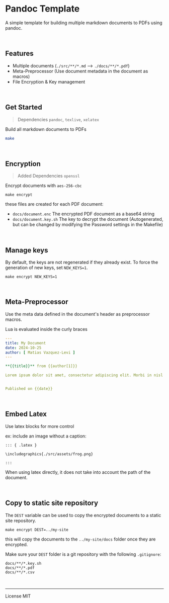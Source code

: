 # Pandoc Template

A simple template for building multiple markdown documents to PDFs using pandoc. 

<br/>

## Features

* Multiple documents (`./src/**/*.md` --> `./docs/**/*.pdf`)
* Meta-Preprocessor (Use document metadata in the document as macros)
* File Encryption & Key management

<br/>

## Get Started

> Dependencies `pandoc`, `texlive`, `xelatex` 

Build all markdown documents to PDFs 

```sh
make
```

<br/>

## Encryption

> Added Dependencies `openssl`

Encrypt documents with `aes-256-cbc`

```
make encrypt
```

these files are created for each PDF document:

* `docs/document.enc` The encrypted PDF document as a base64 string
* `docs/document.key.sh` The key to decrypt the document (Autogenerated, but can be changed by modifying the Password settings in the Makefile)

<br/>

## Manage keys

By default, the keys are not regenerated if they already exist. To force the generation of new keys, set `NEW_KEYS=1`.

```
make encrypt NEW_KEYS=1
```

<br/>

## Meta-Preprocessor

Use the meta data defined in the document's header as preprocessor macros.

Lua is evaluated inside the curly braces

```yaml
---
title: My Document
date: 2024-10-25
author: [ Matias Vazquez-Levi ]
---

**{{title}}** from {{author[1]}}

Lorem ipsum dolor sit amet, consectetur adipiscing elit. Morbi in nisl aliquet, ornare eros congue, iaculis dui.


Published on {{date}}
```

<br/>

## Embed Latex

Use latex blocks for more control

ex: include an image without a caption:

```mdx
::: { .latex }

\includegraphics{./src/assets/frog.png}

:::
```

When using latex directly, it does not take into account the path of the document. 

<br/>

## Copy to static site repository

The `DEST` variable can be used to copy the encrypted documents to a static site repository.

```
make encrypt DEST=../my-site
```

this will copy the documents to the `../my-site/docs` folder once they are encrypted.

Make sure your `DEST` folder is a git repository with the following `.gitignore`:

```
docs/**/*.key.sh
docs/**/*.pdf
docs/**/*.csv
```

<br/>

---

License MIT
